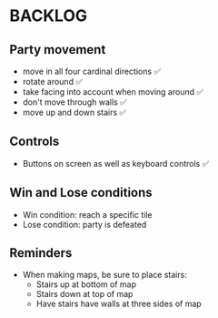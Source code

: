 # BACKLOG

## Party movement

- move in all four cardinal directions ✅
- rotate around ✅
- take facing into account when moving around ✅
- don't move through walls ✅
- move up and down stairs ✅

## Controls

- Buttons on screen as well as keyboard controls ✅

## Win and Lose conditions
- Win condition: reach a specific tile
- Lose condition: party is defeated

## Reminders

- When making maps, be sure to place stairs:
  - Stairs up at bottom of map
  - Stairs down at top of map
  - Have stairs have walls at three sides of map
